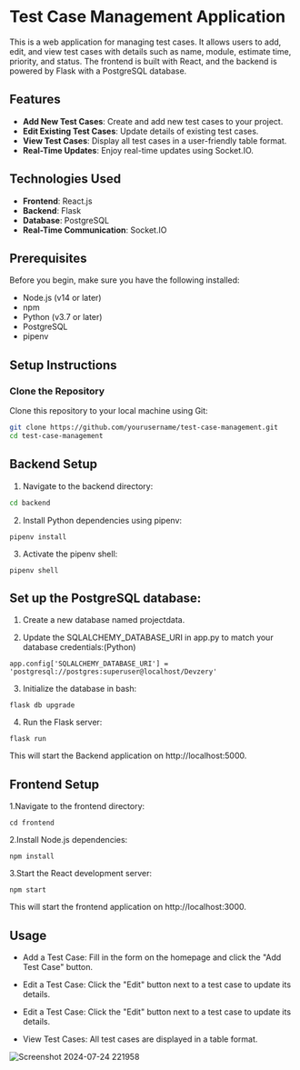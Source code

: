 # Test Case Management Application

This is a web application for managing test cases. It allows users to add, edit, and view test cases with details such as name, module, estimate time, priority, and status. The frontend is built with React, and the backend is powered by Flask with a PostgreSQL database.

## Features

- **Add New Test Cases**: Create and add new test cases to your project.
- **Edit Existing Test Cases**: Update details of existing test cases.
- **View Test Cases**: Display all test cases in a user-friendly table format.
- **Real-Time Updates**: Enjoy real-time updates using Socket.IO.

## Technologies Used

- **Frontend**: React.js
- **Backend**: Flask
- **Database**: PostgreSQL
- **Real-Time Communication**: Socket.IO

## Prerequisites

Before you begin, make sure you have the following installed:

- Node.js (v14 or later)
- npm
- Python (v3.7 or later)
- PostgreSQL
- pipenv

## Setup Instructions

### Clone the Repository

Clone this repository to your local machine using Git:

```bash
git clone https://github.com/yourusername/test-case-management.git
cd test-case-management
```


## Backend Setup

1. Navigate to the backend directory:
```bash
cd backend
```

2. Install Python dependencies using pipenv:

```
pipenv install
```
3. Activate the pipenv shell:

```
pipenv shell
```

## Set up the PostgreSQL database:

1. Create a new database named projectdata.

2. Update the SQLALCHEMY_DATABASE_URI in app.py to match your database credentials:(Python)

```
app.config['SQLALCHEMY_DATABASE_URI'] = 'postgresql://postgres:superuser@localhost/Devzery'
```

3. Initialize the database in bash:

```
flask db upgrade
```


4. Run the Flask server:

```
flask run
```
This will start the Backend application on http://localhost:5000.

## Frontend Setup

1.Navigate to the frontend directory:
```
cd frontend
```

2.Install Node.js dependencies:
```
npm install
```
3.Start the React development server:
```
npm start 
```

This will start the frontend application on http://localhost:3000.

## Usage

- Add a Test Case: Fill in the form on the homepage and click the "Add Test Case" button.

- Edit a Test Case: Click the "Edit" button next to a test case to update its details.
  
- Edit a Test Case: Click the "Edit" button next to a test case to update its details.

- View Test Cases: All test cases are displayed in a table format.



![Screenshot 2024-07-24 221958](https://github.com/user-attachments/assets/c85b0965-75e5-4aec-8a54-49be4c00866a)


